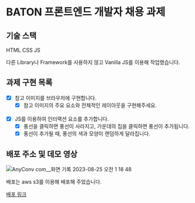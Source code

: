 # BATON 프론트엔드 개발자 채용 과제

## 기술 스택

HTML
CSS
JS

다른 Library나 Framework를 사용하지 않고 Vanilla JS를 이용해 작업했습니다.

## 과제 구현 목록

- [x] 참고 이미지를 브라우저에 구현합니다.
  - [x] 참고 이미지의 주요 요소와 전체적인 레이아웃을 구현해주세요.

  <br/>
- [x] JS를 이용하여 인터랙션 요소를 추가합니다.
  - [x] 풍선을 클릭하면 풍선이 사라지고, 가운데의 집을 클릭하면 풍선이 추가됩니다.
  - [x] 풍선이 추가될 때, 풍선의 색과 모양이 랜덤하게 달라집니다.

## 배포 주소 및 데모 영상

![AnyConv com__화면 기록 2023-08-25 오전 1 18 48](https://github.com/totter15/Baton/assets/71440070/ee8d6ff8-0e46-44c3-b898-a667546c824b)

배포는 aws s3를 이용해 배포해 주었습니다.

[배포 링크](http://baton-assignment.s3-website-us-east-1.amazonaws.com/)
